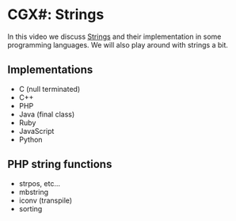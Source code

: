# CGX#: Strings

In this video we discuss
 [Strings]()
 and their implementation in some programming languages.
We will also play around with strings a bit.


## Implementations

 - C (null terminated)
 - C++
 - PHP
 - Java (final class)
 - Ruby
 - JavaScript
 - Python

 
## PHP string functions

 - strpos, etc...
 - mbstring
 - iconv (transpile)
 - sorting
 
